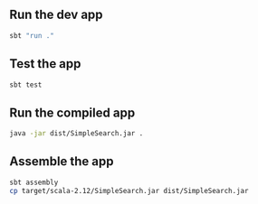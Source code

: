 ## Run the dev app

```bash
sbt "run ."
```

## Test the app

```bash
sbt test
```

## Run the compiled app

```bash
java -jar dist/SimpleSearch.jar .
```

## Assemble the app

```bash
sbt assembly
cp target/scala-2.12/SimpleSearch.jar dist/SimpleSearch.jar
```
